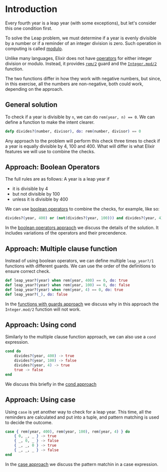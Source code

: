 # Introduction

Every fourth year is a leap year (with some exceptions), but let's consider this one condition first. 

To solve the Leap problem, we must determine if a year is evenly divisible by a number or if a reminder of an integer division is zero. 
Such operation in computing is called [modulo][modulo]. 

Unlike many languages, Elixir does not have [operators][operators] for either integer division or modulo. 
Instead, it provides [`rem/2`][rem] guard and the [`Integer.mod/2`][mod] function.

The two functions differ in how they work with negative numbers, but since, in this exercise,
all the numbers are non-negative, both could work, depending on the approach.

## General solution

To check if a year is divisible by `n`, we can do `rem(year, n) == 0`. We can define a function to make the intent clearer. 

```elixir
defp divides?(number, divisor), do: rem(number, divisor) == 0 
```

Any approach to the problem will perform this check three times to check if a year is equally divisible by 4, 100 and 400.
What will differ is what Elixir features we will use to combine the checks. 

## Approach: Boolean Operators

The full rules are as follows:
A year is a leap year if 
* it is divisible by 4 
* but not divisible by 100
* unless it is divisible by 400

We can use [boolean operators][boolean-operators] to combine the checks, for example, like so: 

```elixir
divides?(year, 400) or (not(divides?(year, 100))) and divides?(year, 4)
```
In the [boolean operators appraoch][operators-approach] we discuss the details of the solution.
It includes variations of the operators and their precendence.

## Approach: Multiple clause function

Instead of using boolean operators, we can define multiple `leap_year?/1` functions with different guards. 
We can use the order of the definitions to ensure correct check.

```elixir
def leap_year?(year) when rem(year, 400) == 0, do: true
def leap_year?(year) when rem(year, 100) == 0, do: false
def leap_year?(year) when rem(year, 4) == 0, do: true
def leap_year?(_), do: false
```

In the [functions with guards approach][guards-approach] we discuss why in this approach the `Integer.mod/2` function will not work. 

## Approach: Using cond

Similarly to the multiple clause function approach, we can also use a `cond` expression. 

```elixir
cond do
    divides?(year, 400) -> true
    divides?(year, 100) -> false
    divides?(year, 4) -> true
    true -> false
end
```

We discuss this briefly in the [cond approach][cond-approach]

## Approach: Using case

Using `case` is yet another way to check for a leap year.
This time, all the reminders are calculated and put into a tuple, and pattern matching is used to decide the outcome. 

```elixir
case { rem(year, 400), rem(year, 100), rem(year, 4) } do
    { 0, _, _ } -> true
    { _, 0, _ } -> false
    { _, _, 0 } -> true
    { _, _, _ } -> false
end
```
In the [case approach][case-approach] we discuss the pattern matchin in a case expression. 


[modulo]: https://en.wikipedia.org/wiki/Modulo
[operators]: https://hexdocs.pm/elixir/1.16.0/operators.html
[rem]: https://hexdocs.pm/elixir/1.16.0/Kernel.html#rem/2
[mod]: https://hexdocs.pm/elixir/1.16.0/Integer.html#mod/2
[boolean-operators]: https://hexdocs.pm/elixir/1.11.4/operators.html#general-operators
[operators-approach]: https://exercism.org/tracks/elixir/exercises/leap/approaches/operators
[guards-approach]: https://exercism.org/tracks/elixir/exercises/leap/approaches/guards
[cond-approach]: https://exercism.org/tracks/elixir/exercises/leap/approaches/cond
[case-approach]: https://exercism.org/tracks/elixir/exercises/leap/approaches/case


